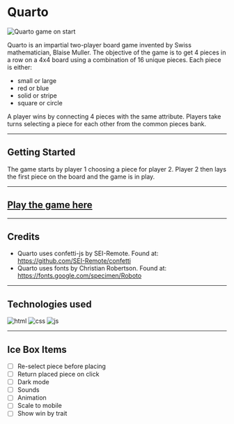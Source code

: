 # Quarto

![Quarto game on start](https://i.imgur.com/MXMPVNY.png)

Quarto is an impartial two-player board game invented by Swiss mathematician, Blaise Muller. The objective of the game is to get 4 pieces in a row on a 4x4 board using a combination of 16 unique pieces. Each piece is either: 

- small or large 
- red or blue
- solid or stripe
- square or circle
  
A player wins by connecting 4 pieces with the same attribute. Players take turns selecting a piece for each other from the common  pieces bank. 

---
## Getting Started 
The game starts by player 1 choosing a piece for player 2. Player 2 then lays the first piece on the board and the game is in play.

---

## [Play the game here](https://vanessa-konynenbelt.github.io/quarto/)

---
## Credits 

- Quarto uses confetti-js by SEI-Remote. Found at: https://github.com/SEI-Remote/confetti
- Quarto uses fonts by Christian Robertson. Found at: https://fonts.google.com/specimen/Roboto

---

## Technologies used 

![html](https://img.shields.io/badge/HTML5-E34F26?style=for-the-badge&logo=html5&logoColor=white)
![css](https://img.shields.io/badge/CSS3-1572B6?style=for-the-badge&logo=css3&logoColor=white)
![js](https://img.shields.io/badge/JavaScript-323330?style=for-the-badge&logo=javascript&logoColor=F7DF1E)

---

## Ice Box Items 

- [ ] Re-select piece before placing
- [ ] Return placed piece on click
- [ ] Dark mode
- [ ] Sounds
- [ ] Animation 
- [ ] Scale to mobile
- [ ] Show win by trait
